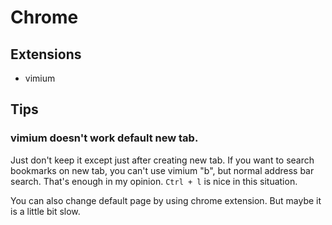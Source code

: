# Chrome
## Extensions
- vimium

## Tips
### vimium doesn't work default new tab.
Just don't keep it except just after creating new tab. If you want to search bookmarks on new tab, you can't use vimium "b", but normal address bar search. That's enough in my opinion. `Ctrl + l` is nice in this situation.

You can also change default page by using chrome extension. But maybe it is a little bit slow.